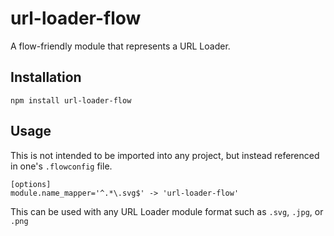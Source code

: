 # url-loader-flow
A flow-friendly module that represents a URL Loader.

## Installation

```
npm install url-loader-flow
```

## Usage

This is not intended to be imported into any project, but instead referenced in one's `.flowconfig` file.

```
[options]
module.name_mapper='^.*\.svg$' -> 'url-loader-flow'
```

This can be used with any URL Loader module format such as `.svg`, `.jpg`, or `.png`
